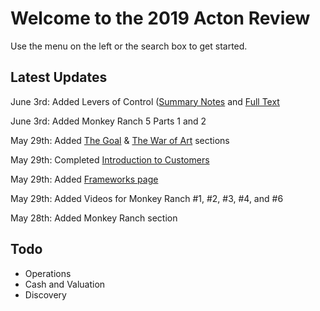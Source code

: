 # Welcome to the 2019 Acton Review

Use the menu on the left or the search box to get started.

## Latest Updates
June 3rd: Added Levers of Control ([Summary Notes](levers-of-control-summary.md) and [Full Text](levers-of-control.md)

June 3rd: Added Monkey Ranch 5 Parts 1 and 2

May 29th: Added [The Goal](thegoal.md) & [The War of Art](thewarofart.md) sections

May 29th: Completed [Introduction to Customers](./intro-to-customers.md)

May 29th: Added [Frameworks page](./frameworks.md)

May 29th: Added Videos for Monkey Ranch #1, #2, #3, #4, and #6

May 28th: Added Monkey Ranch section


## Todo

- Operations
- Cash and Valuation
- Discovery
